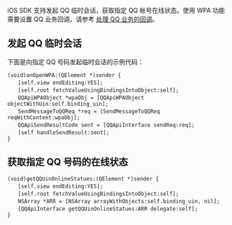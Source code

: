 iOS SDK 支持发起 QQ 临时会话，获取指定 QQ 帐号在线状态。使用 WPA 功能需要设置 QQ 业务回调，请参考 [处理 QQ 业务的回调](/document/product/630/11887)。


## 发起 QQ 临时会话
下面是向指定 QQ 号码发起临时会话的示例代码：
```
(void)onOpenWPA:(QElement *)sender {
　　[self.view endEditing:YES];
　　[self.root fetchValueUsingBindingsIntoObject:self];
　　QQApiWPAObject *wpaObj = [QQApiWPAObject objectWithUin:self.binding_uin];
　　SendMessageToQQReq *req = [SendMessageToQQReq reqWithContent:wpaObj];
　　QQApiSendResultCode sent = [QQApiInterface sendReq:req];
　　[self handleSendResult:sent];
}
```

## 获取指定 QQ 号码的在线状态
```
(void)getQQUinOnlineStatues:(QElement *)sender {
　　[self.view endEditing:YES];
　　[self.root fetchValueUsingBindingsIntoObject:self];
　　NSArray *ARR = [NSArray arrayWithObjects:self.binding_uin, nil];
　　[QQApiInterface getQQUinOnlineStatues:ARR delegate:self];
}
```
